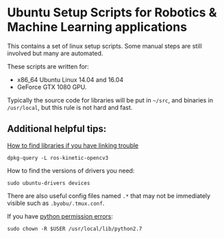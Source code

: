 # Ubuntu Setup Scripts for Robotics & Machine Learning applications


This contains a set of linux setup scripts. 
Some manual steps are still involved but many are automated.

These scripts are written for:
- x86_64 Ubuntu Linux 14.04 and 16.04 
- GeForce GTX 1080 GPU.

Typically the source code for libraries will be put in `~/src`, and binaries in `/usr/local`, but this rule is not hard and fast.

## Additional helpful tips:

[How to find libraries if you have linking trouble](https://askubuntu.com/questions/32507/how-do-i-get-a-list-of-installed-files-from-a-package)

    dpkg-query -L ros-kinetic-opencv3

How to find the versions of drivers you need:

    sudo ubuntu-drivers devices

There are also useful config files named `.*` that may not be immediately visible such as `.byobu/.tmux.conf`.


If you have [python permission errors](http://stackoverflow.com/questions/21093002/error-could-not-create-usr-local-lib-python2-7-dist-packages-virtualenv-suppo):

    sudo chown -R $USER /usr/local/lib/python2.7
